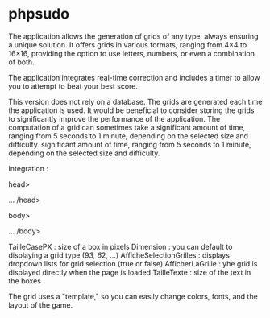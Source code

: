 # phpsudo

The application allows the generation of grids of any type, always ensuring a unique solution. It offers grids in various formats, ranging from 4×4 to 16×16, providing the option to use letters, numbers, or even a combination of both.

The application integrates real-time correction and includes a timer to allow you to attempt to beat your best score.

This version does not rely on a database. The grids are generated each time the application is used. It would be beneficial to consider storing the grids to significantly improve the performance of the application. 
The computation of a grid can sometimes take a significant amount of time, ranging from 5 seconds to 1 minute, depending on the selected size and difficulty. 
significant amount of time, ranging from 5 seconds to 1 minute, depending on the selected size and difficulty.

Integration :

head>
<script src="js/jquery-3.7.1.min.js" type="text/javascript"></script>
<script src="js/phpsudo.js.php" type="text/javascript"></script>

...
/head>

body>
<div id="grille"></div>

<script type="text/javascript">
$(function() {
    $('#grille').PhpSudo({
        'TailleCasePX': '35',
        'Dimension': '9*3',
        'AfficheSelectionGrilles': true,
        'AfficherLaGrille': true,
        'TailleTexte': '22',
        'GenererNouvelleGrille': true
    });
});
</script>

...
/body>

TailleCasePX : size of a box in pixels
Dimension : you can default to displaying a grid type  (9*3, 6*2, …)
AfficheSelectionGrilles : displays dropdown lists for grid selection (true or false)
AfficherLaGrille : yhe grid is displayed directly when the page is loaded
TailleTexte : size of the text in the boxes

The grid uses a "template," so you can easily change colors, fonts, and the layout of the game.


